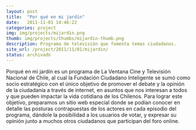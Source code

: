 ```yaml
---
layout: post
title:  "Por qué en mi jardín"
date:   2011-11-01 14:46:22
categories: project
img: img/projects/mijardin.png
thumb: img/projects/thumbs/mijardin-thumb.png
description: Programa de televisión que fomenta temas ciudadanos.
site_url: /project/2011/11/01/mijardin/
status: archivado
---
```


Porqué en mi jardín es un programa de La Ventana Cine y Televisión Nacional de Chile, al cual la Fundación Ciudadano Inteligente se sumó como socio estratégico con el único objetivo de promover el debate y la opinión de la ciudadanía a través de internet, en asuntos que nos interesan a todos y que pueden impactar la vida cotidiana de los Chilenos. Para lograr este objetivo, preparamos un sitio web especial donde se podían conocer en detalle las posturas contrapuestas de los actores en cada episodio del programa, dándole la posibilidad a los usuarios de votar, y expresar su opinión junto a muchos otros ciudadanos que participan del foro online.